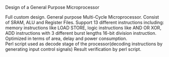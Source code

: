 Design of a General Purpose Microprocessor

Full custom design. 
General purpose Multi-Cycle Microprocessor. 
Consist of SRAM, ALU and Register Files. 
Support 13 different instructions including: 
  memory instructions like LOAD STORE, 
  logic instructions like AND OR XOR, ADD instructions with 3 different burst lengths
  16-bit division instruction.  
Optimized in terms of area, delay and power consumption.  
Perl script used as decode stage of the processor(decoding instructions by generating input control signals)
Result verification by perl script.
